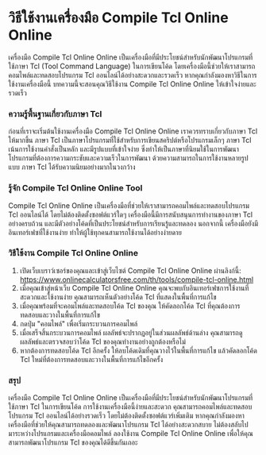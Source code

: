 วิธีใช้งานเครื่องมือ Compile Tcl Online Online
==============================================

เครื่องมือ Compile Tcl Online Online เป็นเครื่องมือที่มีประโยชน์สำหรับนักพัฒนาโปรแกรมที่ใช้ภาษา Tcl (Tool Command Language) ในการเขียนโค้ด โดยเครื่องมือนี้ช่วยให้เราสามารถคอมไพล์และทดสอบโปรแกรม Tcl ออนไลน์ได้อย่างสะดวกและรวดเร็ว หากคุณกำลังมองหาวิธีในการใช้งานเครื่องมือนี้ บทความนี้จะสอนคุณวิธีใช้งาน Compile Tcl Online Online ให้เข้าใจง่ายและรวดเร็ว

### ความรู้พื้นฐานเกี่ยวกับภาษา Tcl

ก่อนที่เราจะเริ่มต้นใช้งานเครื่องมือ Compile Tcl Online Online เราควรทราบเกี่ยวกับภาษา Tcl ให้มากขึ้น ภาษา Tcl เป็นภาษาโปรแกรมที่ใช้สำหรับการเขียนสคริปต์หรือโปรแกรมเล็กๆ ภาษา Tcl เน้นการใช้งานคำสั่งเป็นหลัก และมีรูปแบบที่เข้าใจง่าย ซึ่งทำให้เป็นภาษาที่นิยมใช้ในการพัฒนาโปรแกรมที่ต้องการความกระชับและความเร็วในการพัฒนา ด้วยความสามารถในการใช้งานหลายรูปแบบ ภาษา Tcl ได้รับความนิยมอย่างมากในวงกว้าง

### รู้จัก Compile Tcl Online Online Tool

Compile Tcl Online Online เป็นเครื่องมือที่ช่วยให้เราสามารถคอมไพล์และทดสอบโปรแกรม Tcl ออนไลน์ได้ โดยไม่ต้องติดตั้งซอฟต์แวร์ใดๆ เครื่องมือนี้มีการสนับสนุนการทำงานของภาษา Tcl อย่างครบถ้วน และมีตัวอย่างโค้ดที่เป็นประโยชน์สำหรับการเรียนรู้และทดลอง นอกจากนี้ เครื่องมือยังมีอินเทอร์เฟซที่ใช้งานง่าย ทำให้ผู้ใช้ทุกคนสามารถใช้งานได้อย่างง่ายดาย

### วิธีใช้งาน Compile Tcl Online Online

1. เปิดเว็บเบราว์เซอร์ของคุณและเข้าสู่เว็บไซต์ Compile Tcl Online Online ผ่านลิงก์นี้: <https://www.onlinecalculatorsfree.com/th/tools/compile-tcl-online.html>
2. เมื่อคุณเข้าสู่หน้าเว็บ Compile Tcl Online Online คุณจะพบกับอินเทอร์เฟซการใช้งานที่สะดวกและใช้งานง่าย คุณสามารถเห็นตัวอย่างโค้ด Tcl ที่แสดงในพื้นที่การแก้ไข
3. เมื่อคุณพร้อมที่จะคอมไพล์และทดสอบโค้ด Tcl ของคุณ ให้คัดลอกโค้ด Tcl ที่คุณต้องการทดสอบและวางในพื้นที่การแก้ไข
4. กดปุ่ม "คอมไพล์" เพื่อเริ่มกระบวนการคอมไพล์
5. เมื่อเสร็จสิ้นกระบวนการคอมไพล์ ผลลัพธ์จะปรากฎอยู่ในส่วนผลลัพธ์ด้านล่าง คุณสามารถดูผลลัพธ์และตรวจสอบว่าโค้ด Tcl ของคุณทำงานอย่างถูกต้องหรือไม่
6. หากต้องการทดสอบโค้ด Tcl อีกครั้ง ให้ลบโค้ดเดิมที่คุณวางไว้ในพื้นที่การแก้ไข แล้วคัดลอกโค้ด Tcl ใหม่ที่ต้องการทดสอบและวางในพื้นที่การแก้ไขอีกครั้ง

### สรุป

เครื่องมือ Compile Tcl Online Online เป็นเครื่องมือที่มีประโยชน์สำหรับนักพัฒนาโปรแกรมที่ใช้ภาษา Tcl ในการเขียนโค้ด การใช้งานเครื่องมือนี้ง่ายและสะดวก คุณสามารถคอมไพล์และทดสอบโปรแกรม Tcl ออนไลน์ได้อย่างรวดเร็ว โดยไม่ต้องติดตั้งซอฟต์แวร์เพิ่มเติม หากคุณกำลังมองหาเครื่องมือที่ช่วยให้คุณสามารถทดลองและพัฒนาโปรแกรม Tcl ได้อย่างสะดวกสบาย ไม่ต้องสลับไปมาระหว่างโปรแกรมและเครื่องมือคอมไพล์ ลองใช้งาน Compile Tcl Online Online เพื่อให้คุณสามารถพัฒนาโปรแกรม Tcl ของคุณได้ดีขึ้นกันเถอะ